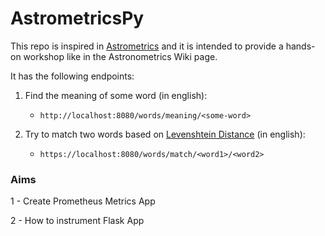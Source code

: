 # AstrometricsPy

This repo is inspired in [Astrometrics](https://github.com/quintoandar/astrometrics) and it is intended to provide 
a hands-on workshop like in the Astronometrics Wiki page.
  
It has the following endpoints:

1. Find the meaning of some word (in english):
    * `http://localhost:8080/words/meaning/<some-word>`

2. Try to match two words based on [Levenshtein Distance](https://en.wikipedia.org/wiki/Levenshtein_distance) (in english):
    * `https://localhost:8080/words/match/<word1>/<word2>`

### Aims

1 - Create Prometheus Metrics App

2 - How to instrument Flask App

